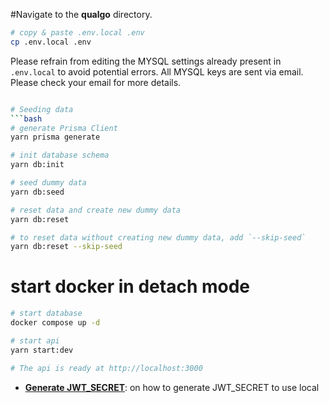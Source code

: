 
#Navigate to the **qualgo** directory.

```bash
# copy & paste .env.local .env
cp .env.local .env
```

Please refrain from editing the MYSQL settings already present in `.env.local` to avoid potential errors.
All MYSQL keys are sent via email. Please check your email for more details.

```bash

# Seeding data
```bash
# generate Prisma Client
yarn prisma generate
```

```bash
# init database schema
yarn db:init
```

```bash
# seed dummy data
yarn db:seed
```

```bash
# reset data and create new dummy data
yarn db:reset

# to reset data without creating new dummy data, add `--skip-seed`
yarn db:reset --skip-seed
```

# start docker in detach mode
```bash
# start database
docker compose up -d

# start api
yarn start:dev

# The api is ready at http://localhost:3000
```

* [**Generate JWT_SECRET**](./jwt-secret-generating.md): on how to generate JWT_SECRET to use local
